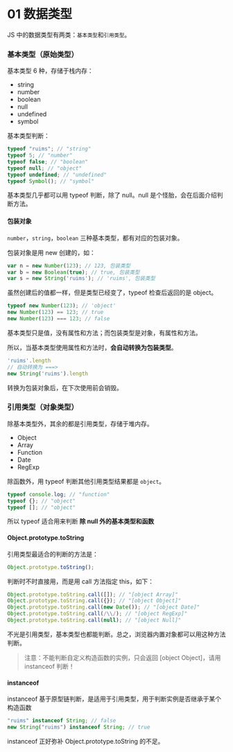 # 01 数据类型

JS 中的数据类型有两类：`基本类型`和`引用类型`。

### 基本类型（原始类型）

基本类型 6 种，存储于栈内存：

- string
- number
- boolean
- null
- undefined
- symbol

基本类型判断：

```js
typeof "ruims"; // "string"
typeof 5; // "number"
typeof false; // "boolean"
typeof null; // "object"
typeof undefined; // "undefined"
typeof Symbol(); // "symbol"
```

基本类型几乎都可以用 typeof 判断，除了 null。null 是个怪胎，会在后面介绍判断方法。

#### 包装对象

`number`，`string`，`boolean` 三种基本类型，都有对应的包装对象。

包装对象是用 new 创建的，如：

```js
var n = new Number(123); // 123, 包装类型
var b = new Boolean(true); // true, 包装类型
var s = new String('ruims'); // 'ruims', 包装类型
```

虽然创建后的值都一样，但是类型已经变了，typeof 检查后返回的是 object。

```js
typeof new Number(123); // 'object'
new Number(123) == 123; // true
new Number(123) === 123; // false
```

基本类型只是值，没有属性和方法；而包装类型是对象，有属性和方法。

所以，当基本类型使用属性和方法时，**会自动转换为包装类型**。

```js
'ruims'.length
// 自动转换为 ===>
new String('ruims').length
```

转换为包装对象后，在下次使用前会销毁。

### 引用类型（对象类型）

除基本类型外，其余的都是引用类型，存储于堆内存。

- Object
- Array
- Function
- Date
- RegExp

除函数外，用 typeof 判断其他引用类型结果都是 `object`。

```js
typeof console.log; // "function"
typeof {}; // "object"
typeof []; // "object"
```

所以 typeof 适合用来判断 **除 null 外的基本类型和函数**

#### Object.prototype.toString

引用类型最适合的判断的方法是：

```js
Object.prototype.toString();
```

判断时不时直接用，而是用 call 方法指定 this，如下：

```js
Object.prototype.toString.call([]); // "[object Array]"
Object.prototype.toString.call({}); // "[object Object]"
Object.prototype.toString.call(new Date()); // "[object Date]"
Object.prototype.toString.call(/\\/); // "[object RegExp]"
Object.prototype.toString.call(null); // "[object Null]"
```

不光是引用类型，基本类型也都能判断。总之，浏览器内置对象都可以用这种方法判断。

> 注意：不能判断自定义构造函数的实例，只会返回 [object Object]，请用 instanceof 判断！

#### instanceof

instanceof 基于原型链判断，是适用于引用类型，用于判断实例是否继承于某个构造函数

```js
"ruims" instanceof String; // false
new String("ruims") instanceof String; // true
```

instanceof 正好弥补 Object.prototype.toString 的不足。